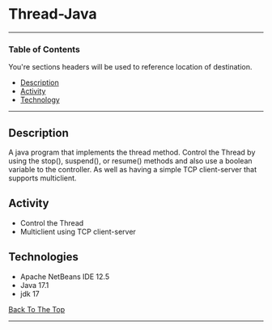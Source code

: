 # Thread-Java

---

### Table of Contents

You're sections headers will be used to reference location of destination.

- [Description](#description)
- [Activity](#activity)
- [Technology](#technologies)

---

## Description

A java program that implements the thread method. Control the Thread by using the stop(), suspend(), or resume() methods and also use a boolean variable to
the controller. As well as having a simple TCP client-server that supports multiclient.


## Activity

- Control the Thread
- Multiclient using TCP client-server

## Technologies

- Apache NetBeans IDE 12.5 
- Java 17.1
- jdk 17

[Back To The Top](#Thread-Java)

---
